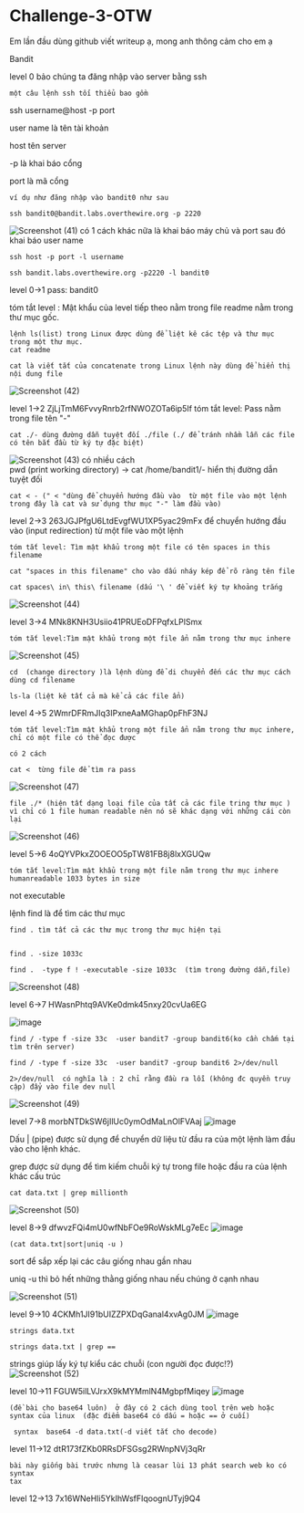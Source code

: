 # Challenge-3-OTW
Em lần đầu dùng github viết writeup ạ, mong anh thông cảm cho em ạ 
 
 Bandit

level 0 bảo chúng ta đăng nhập vào server bằng ssh

	một câu lệnh ssh tối thiểu bao gồm 
 ssh username@host -p port
 
  user name là tên tài khoản 


  host tên server 
  
  -p  là khai báo cổng 
  
  port là mã cổng 
  
	ví dụ như đăng nhập vào bandit0 như sau 

	ssh bandit0@bandit.labs.overthewire.org -p 2220
 ![Screenshot (41)](https://github.com/user-attachments/assets/7c69e74b-ec37-4096-b367-47993c9c4b37)
	có 1 cách khác nữa là khai báo máy chủ và port sau đó khai báo user name 
 
 	ssh host -p port -l username
 
 	ssh bandit.labs.overthewire.org -p2220 -l bandit0 
	

level 0->1 pass: bandit0

  tóm tắt level : Mật khẩu của level tiếp theo nằm trong file readme nằm trong thư mục gốc.
 
 	lệnh ls(list) trong Linux được dùng để liệt kê các tệp và thư mục trong một thư mục.
 	cat readme 
 
 	cat là viết tắt của concatenate trong Linux lệnh này dùng để hiển thị nội dung file
 ![Screenshot (42)](https://github.com/user-attachments/assets/f6aeb163-18e8-44f8-92a8-a3309ad36c95)

level 1->2  ZjLjTmM6FvvyRnrb2rfNWOZOTa6ip5If
	tóm tắt level: Pass nằm trong file tên "-"

	cat ./- dùng đường dẫn tuyệt đối ./file (./ để tránh nhầm lẫn các file có tên bắt đầu từ ký tự đặc biệt)
 ![Screenshot (43)](https://github.com/user-attachments/assets/adf96c63-9403-40e2-b53a-40db567072b7)
	có nhiều cách  
  	pwd (print working directory) -> cat /home/bandit1/- hiển thị đường dẫn tuyệt đối 
  
	cat < - (" < "dùng để chuyển hướng đầu vào  từ một file vào một lệnh trong đây là cat và sử dụng thư mục "-" làm đầu vào)

level 2->3  263JGJPfgU6LtdEvgfWU1XP5yac29mFx
	để chuyển hướng đầu vào (input redirection) từ một file vào một lệnh

	tóm tắt level: Tìm mật khẩu trong một file có tên spaces in this filename

	cat "spaces in this filename" cho vào dấu nháy kép để rõ ràng tên file
 
	cat spaces\ in\ this\ filename (dấu '\ ' để viết ký tự khoảng trắng  
 
![Screenshot (44)](https://github.com/user-attachments/assets/cc2c2e5a-47ce-4864-87ad-aff1d9e201f5)


level 3->4 MNk8KNH3Usiio41PRUEoDFPqfxLPlSmx

	tóm tắt level:Tìm mật khẩu trong một file ẩn nằm trong thư mục inhere 
![Screenshot (45)](https://github.com/user-attachments/assets/f0012914-5dec-48af-ab38-8ed62a13ada6)

	cd  (change directory )là lệnh dùng để di chuyển đến các thư mục cách dùng cd filename

	ls-la (liệt kê tất cả mà kể cả các file ẩn)

level 4->5 2WmrDFRmJIq3IPxneAaMGhap0pFhF3NJ

	tóm tắt level:Tìm mật khẩu trong một file ẩn nằm trong thư mục inhere, chỉ có một file có thể đọc được 

	có 2 cách
 
	cat <  từng file để tìm ra pass 
 ![Screenshot (47)](https://github.com/user-attachments/assets/5c4f2edc-2eb4-4be4-93ae-f40982dcd440)


 
	file ./* (hiện tất dạng loại file của tất cả các file tring thư mục ) vì chỉ có 1 file human readable nên nó sẽ khác dạng với những cái còn lại 
 ![Screenshot (46)](https://github.com/user-attachments/assets/d0c45e4d-168e-4d48-9718-800b5aa3cdee)



level 5->6 4oQYVPkxZOOEOO5pTW81FB8j8lxXGUQw

	tóm tắt level:Tìm mật khẩu trong một file nằm trong thư mục inhere humanreadable 1033 bytes in size
not executable

lệnh find là để tìm các thư mục 

	find . tìm tất cả các thư mục trong thư mục hiện tại


	find . -size 1033c 
 
	find .  -type f ! -executable -size 1033c  (tìm trong đường dẫn,file)
 ![Screenshot (48)](https://github.com/user-attachments/assets/32ae7c56-7aaa-4544-992b-d21bc3e0df6e)


level 6->7 HWasnPhtq9AVKe0dmk45nxy20cvUa6EG

![image](https://github.com/user-attachments/assets/2347c7f0-96d1-4383-bba9-eda8782772c9)



	find / -type f -size 33c  -user bandit7 -group bandit6(ko cần chấm tại tìm trên server)
 
	find / -type f -size 33c  -user bandit7 -group bandit6 2>/dev/null 
 
	2>/dev/null  có nghĩa là : 2 chỉ rằng đầu ra lỗi (không đc quyền truy cập) đẩy vào file dev null 
 ![Screenshot (49)](https://github.com/user-attachments/assets/5e51ec02-5d55-4d52-abec-4ae5bbb1a9c7)

level 7->8 morbNTDkSW6jIlUc0ymOdMaLnOlFVAaj
![image](https://github.com/user-attachments/assets/22ddf46c-01fe-4815-8882-85cb9bf79c35)

Dấu | (pipe) được sử dụng để chuyển dữ liệu từ đầu ra của một lệnh làm đầu vào cho lệnh khác.

grep được sử dụng để tìm kiếm chuỗi ký tự trong file hoặc đầu ra của lệnh khác cấu trúc 

	cat data.txt | grep millionth 
 ![Screenshot (50)](https://github.com/user-attachments/assets/a2649f10-a248-4b39-a25f-9fc68496e222)

	
level 8->9 dfwvzFQi4mU0wfNbFOe9RoWskMLg7eEc
![image](https://github.com/user-attachments/assets/01aa307d-2ff5-414e-b88d-49711dbd83f6)


	
 
	(cat data.txt|sort|uniq -u )
 
 sort để sắp xếp lại các câu giống nhau gần nhau
 
 uniq -u thì bỏ hết những thằng giống nhau nếu chúng ở cạnh nhau 
 
 ![Screenshot (51)](https://github.com/user-attachments/assets/ad19c9eb-536f-480f-898c-d9aeaf2468bf)

level 9->10 4CKMh1JI91bUIZZPXDqGanal4xvAg0JM
![image](https://github.com/user-attachments/assets/3e5f2e5e-2d75-4a65-aa9a-80a913bd8bce)


	
	strings data.txt 
 
 	strings data.txt | grep == 

 strings giúp lấy ký tự kiểu các chuỗi (con người đọc được!?)
 ![Screenshot (52)](https://github.com/user-attachments/assets/8dce28b8-23e7-4b46-957b-dd0eb53de36e)

level 10->11 FGUW5ilLVJrxX9kMYMmlN4MgbpfMiqey
![image](https://github.com/user-attachments/assets/dc5092cf-5162-44a5-a7a6-a59df8b0047d)

	(đề bài cho base64 luôn)  ở đây có 2 cách dùng tool trên web hoặc syntax của linux  (đặc điểm base64 có dấu = hoặc == ở cuối)
 
	 syntax  base64 -d data.txt(-d viết tắt cho decode)
level 11->12 dtR173fZKb0RRsDFSGsg2RWnpNVj3qRr

	bài này giống bài trước nhưng là ceasar lùi 13 phát search web ko có syntax
	tax
level 12->13 7x16WNeHIi5YkIhWsfFIqoognUTyj9Q4
	
	


		
 







